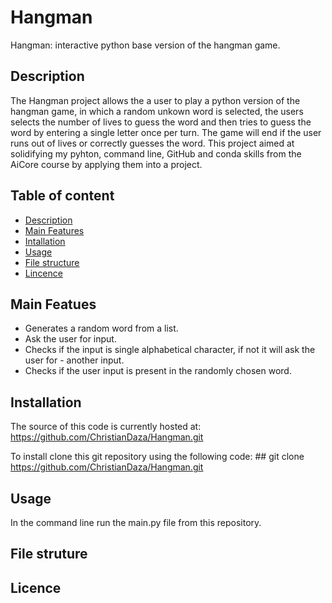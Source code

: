 # Hangman
Hangman: interactive python base version of the hangman game.

## Description
The Hangman project allows the a user to play a python version of the hangman game, in which a random unkown word is selected, the users selects the number of lives to guess the word and then tries to guess the word by entering a single letter once per turn. The game will end if the user runs out of lives or correctly guesses the word. This project aimed at solidifying my pyhton, command line, GitHub and conda skills from the AiCore course by applying them into a project.

## Table of content
- [Description](#Description)
- [Main Features](#Main_Features)
- [Intallation](#Intallation)
- [Usage](#Usage)
- [File structure](#File_structure)
- [Lincence](#Licence)

## Main Featues
- Generates a random word from a list.
- Ask the user for input.
- Checks if the input is single alphabetical character, if not it will ask the user for -     another input.
- Checks if the user input is present in the randomly chosen word.

## Installation
The source of this code is currently hosted at: https://github.com/ChristianDaza/Hangman.git

To install clone this git repository using the following code:
##<tab><tab> git clone https://github.com/ChristianDaza/Hangman.git


## Usage
In the command line run the main.py file from this repository.

## File struture
## Licence

